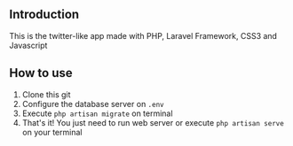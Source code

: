 ## Introduction
This is the twitter-like app made with PHP, Laravel Framework, CSS3 and Javascript

## How to use
1. Clone this git
2. Configure the database server on `.env`
3. Execute `php artisan migrate` on terminal
4. That's it! You just need to run web server or execute `php artisan serve` on your terminal
